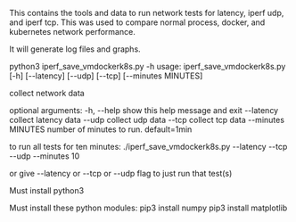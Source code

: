 This contains the tools and data to run network tests for latency, iperf udp, and iperf tcp.
This was used to compare normal process, docker, and kubernetes network performance.

It will generate log files and graphs.

python3 iperf_save_vmdockerk8s.py -h
usage: iperf_save_vmdockerk8s.py [-h] [--latency] [--udp] [--tcp]
                                 [--minutes MINUTES]

collect network data

optional arguments:
  -h, --help         show this help message and exit
  --latency          collect latency data
  --udp              collect udp data
  --tcp              collect tcp data
  --minutes MINUTES  number of minutes to run. default=1min

to run all tests for ten minutes:
./iperf_save_vmdockerk8s.py --latency --tcp --udp --minutes 10

or give --latency or --tcp or --udp flag to just run that test(s)

Must install python3

Must install these python modules:
pip3 install numpy
pip3 install matplotlib